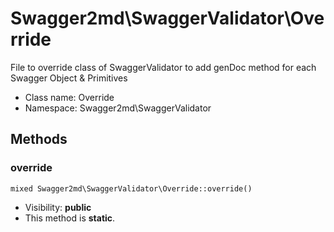 Swagger2md\SwaggerValidator\Override
===============

File to override class of SwaggerValidator to add genDoc method for each Swagger Object &amp; Primitives




* Class name: Override
* Namespace: Swagger2md\SwaggerValidator







Methods
-------


### override

    mixed Swagger2md\SwaggerValidator\Override::override()





* Visibility: **public**
* This method is **static**.



